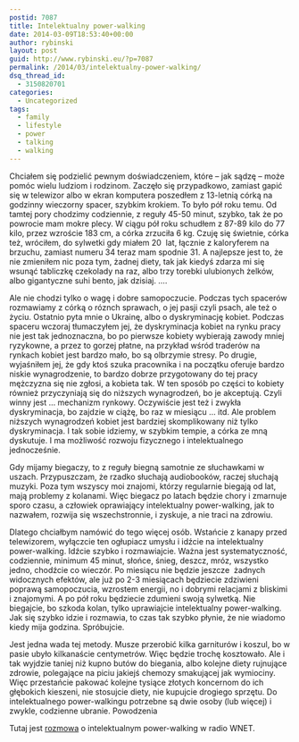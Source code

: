 ```yaml
---
postid: 7087
title: Intelektualny power-walking
date: 2014-03-09T18:53:40+00:00
author: rybinski
layout: post
guid: http://www.rybinski.eu/?p=7087
permalink: /2014/03/intelektualny-power-walking/
dsq_thread_id:
  - 3150820701
categories:
  - Uncategorized
tags:
  - family
  - lifestyle
  - power
  - talking
  - walking
---
```

Chciałem się podzielić pewnym doświadczeniem, które – jak sądzę – może pomóc wielu ludziom i rodzinom. Zaczęło się przypadkowo, zamiast gapić się w telewizor albo w ekran komputera poszedłem z 13-letnią córką na godzinny wieczorny spacer, szybkim krokiem. To było pół roku temu. Od tamtej pory chodzimy codziennie, z reguły 45-50 minut, szybko, tak że po powrocie mam mokre plecy. W ciągu pół roku schudłem z 87-89 kilo do 77 kilo, przez wzroście 183 cm, a córka zrzuciła 6 kg. Czuję się świetnie, córka też, wróciłem, do sylwetki gdy miałem 20  lat, łącznie z kaloryferem na brzuchu, zamiast numeru 34 teraz mam spodnie 31. A najlepsze jest to, że nie zmieniłem nic poza tym, żadnej diety, tak jak kiedyś zdarza mi się wsunąć tabliczkę czekolady na raz, albo trzy torebki ulubionych żelków, albo gigantyczne suhi bento, jak dzisiaj. ….

<!--more-->

Ale nie chodzi tylko o wagę i dobre samopoczucie. Podczas tych spacerów rozmawiamy z córką o róznch sprawach, o jej pasji czyli psach, ale też o życiu. Ostatnio pyta mnie o Ukrainę, albo o dyskryminację kobiet. Podczas spaceru wczoraj tłumaczyłem jej, że dyskryminacja kobiet na rynku pracy nie jest tak jednoznaczna, bo po pierwsze kobiety wybierają zawody mniej ryzykowne, a przez to gorzej płatne, na przykład wśród traderów na rynkach kobiet jest bardzo mało, bo są olbrzymie stresy. Po drugie, wyjaśniłem jej, że gdy ktoś szuka pracownika i na początku oferuje bardzo niskie wynagrodzenie, to bardzo dobrze przygotowany do tej pracy mężczyzna się nie zgłosi, a kobieta tak. W ten sposób po części to kobiety również przyczyniają się do niższych wynagrodzeń, bo je akceptują. Czyli winny jest … mechanizm rynkowy. Oczywiście jest też i zwykła dyskryminacja, bo zajdzie w ciążę, bo raz w miesiącu … itd. Ale problem niższych wynagrodzeń kobiet jest bardziej skomplikowany niż tylko dyskryminacja. I tak sobie idziemy, w szybkim tempie, a córka ze mną dyskutuje. I ma możliwość rozwoju fizycznego i intelektualnego jednocześnie.

Gdy mijamy biegaczy, to z reguły biegną samotnie ze słuchawkami w uszach. Przypuszczam, że rzadko słuchają audiobooków, raczej słuchają muzyki. Poza tym wszyscy moi znajomi, którzy regularnie biegają od lat, mają problemy z kolanami. Więc biegacz po latach będzie chory i zmarnuje sporo czasu, a człowiek oprawiający intelektualny power-walking, jak to nazwałem, rozwija się wszechstronnie, i zyskuje, a nie traci na zdrowiu.

Dlatego chciałbym namówić do tego więcej osób. Wstańcie z kanapy przed telewizorem, wyłączcie ten ogłupiacz umysłu i idźcie na intelektualny power-walking. Idźcie szybko i rozmawiajcie. Ważna jest systematyczność, codziennie, minimum 45 minut, słońce, śnieg, deszcz, mróz, wszystko jedno, chodźcie co wieczór. Po miesiącu nie będzie jeszcze  żadnych widocznych efektów, ale już po 2-3 miesiącach będziecie zdziwieni poprawą samopoczucia, wzrostem energii, no i dobrymi relacjami z bliskimi i znajomymi. A po pół roku będziecie zdumieni swoją sylwetką. Nie biegajcie, bo szkoda kolan, tylko uprawiajcie intelektualny power-walking. Jak się szybko idzie i rozmawia, to czas tak szybko płynie, że nie wiadomo kiedy mija godzina. Spróbujcie.

Jest jedna wada tej metody. Musze przerobić kilka garniturów i koszul, bo w pasie ubyło kilkanaście centymetrów. Więc będzie trochę kosztowało. Ale i tak wyjdzie taniej niż kupno butów do biegania, albo kolejne diety rujnujące zdrowie, polegające na piciu jakiejś chemozy smakującej jak wymiociny. Więc przestańcie pakować kolejne tysiące złotych koncernom do ich głębokich kieszeni, nie stosujcie diety, nie kupujcie drogiego sprzętu. Do intelektualnego power-walkingu potrzebne są dwie osoby (lub więcej) i zwykle, codzienne ubranie. Powodzenia

Tutaj jest [rozmowa](http://www.radiownet.pl/publikacje/krzysztof-rybinski--2) o intelektualnym power-walking w radio WNET.
